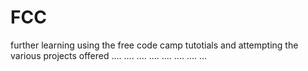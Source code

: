 # FCC
further learning using the free code camp tutotials and attempting the various projects offered
....
....
....
....
....
....
....
...
